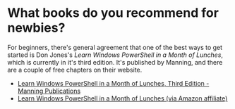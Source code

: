 # What books do you recommend for newbies?

For beginners, there's general agreement that one of the best ways to get started is Don Jones's _Learn Windows PowerShell in a Month of Lunches_, which is currently in it's third edition. It's published by Manning, and there are a couple of free chapters on their website.

* [Learn Windows PowerShell in a Month of Lunches, Third Edition - Manning Publications](https://www.manning.com/books/learn-windows-powershell-in-a-month-of-lunches-third-edition)
* [Learn Windows PowerShell in a Month of Lunches (via Amazon affiliate)](http://amzn.to/2zu9vxw)
